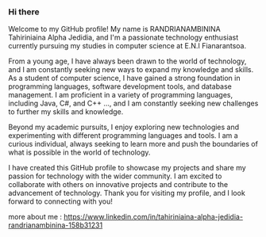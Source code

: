 ### Hi there 

Welcome to my GitHub profile! My name is RANDRIANAMBININA Tahiriniaina Alpha Jedidia, and I'm a passionate technology enthusiast currently pursuing my studies in computer science at E.N.I Fianarantsoa.

From a young age, I have always been drawn to the world of technology, and I am constantly seeking new ways to expand my knowledge and skills. As a student of computer science, I have gained a strong foundation in programming languages, software development tools, and database management. I am proficient in a variety of programming languages, including Java, C#, and C++  ..., and I am constantly seeking new challenges to further my skills and knowledge.

Beyond my academic pursuits, I enjoy exploring new technologies and experimenting with different programming languages and tools. I am a curious individual, always seeking to learn more and push the boundaries of what is possible in the world of technology.

I have created this GitHub profile to showcase my projects and share my passion for technology with the wider community. I am excited to collaborate with others on innovative projects and contribute to the advancement of technology. Thank you for visiting my profile, and I look forward to connecting with you!

more about me : https://www.linkedin.com/in/tahiriniaina-alpha-jedidia-randrianambinina-158b31231
